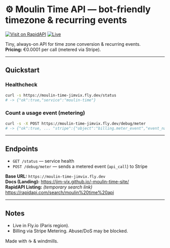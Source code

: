 # ⚙️ Moulin Time API — bot-friendly timezone & recurring events

[![Visit on RapidAPI](https://img.shields.io/badge/RapidAPI-Open%20Listing-blue)](https://rapidapi.com/search/moulin%20time%20api)
[![Live](https://img.shields.io/badge/Base%20URL-moulin--time--jimvix.fly.dev-0b7285)](https://moulin-time-jimvix.fly.dev)

Tiny, always-on API for time zone conversion & recurring events.  
**Pricing:** €0.0001 per call (metered via Stripe).

---

## Quickstart

### Healthcheck
```bash
curl -s https://moulin-time-jimvix.fly.dev/status
# -> {"ok":true,"service":"moulin-time"}
```

### Count a usage event (metering)
```bash
curl -s -X POST https://moulin-time-jimvix.fly.dev/debug/meter
# -> {"ok":true, ... "stripe":{"object":"billing.meter_event","event_name":"api_call", ...}}
```

---

## Endpoints
- `GET /status` — service health
- `POST /debug/meter` — sends a metered event (`api_call`) to Stripe

**Base URL:** `https://moulin-time-jimvix.fly.dev`  
**Docs (Landing):** https://jim-vix.github.io/-moulin-time-site/  
**RapidAPI Listing:** *(temporary search link)* https://rapidapi.com/search/moulin%20time%20api

---

## Notes
- Live in Fly.io (Paris region).  
- Billing via Stripe Metering. Abuse/DoS may be blocked.

Made with ☕ & windmills.
